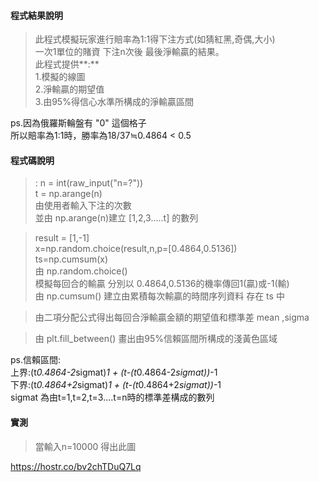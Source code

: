 #### <i class="icon-file"></i>程式結果說明
>此程式模擬玩家進行賠率為1:1得下注方式(如猜紅黑,奇偶,大小)  
一次1單位的賭資 下注n次後 最後淨輸贏的結果。  
此程式提供**:**   
1.模擬的線圖      
2.淨輸贏的期望值  
3.由95%得信心水準所構成的淨輸贏區間  

ps.因為俄羅斯輪盤有 "0" 這個格子  
所以賠率為1:1時，勝率為18/37≒0.4864 < 0.5

#### <i class="icon-file"></i>程式碼說明

>: n = int(raw_input("n=?"))  
t = np.arange(n)  
由使用者輸入下注的次數  
並由 np.arange(n)建立 [1,2,3.....t] 的數列

>result = [1,-1]  
x=np.random.choice(result,n,p=[0.4864,0.5136])  
ts=np.cumsum(x)   
由 np.random.choice()  
模擬每回合的輸贏 分別以 0.4864,0.5136的機率傳回1(贏)或-1(輸)  
由 np.cumsum() 建立由累積每次輸贏的時間序列資料 存在 ts 中

>由二項分配公式得出每回合淨輸贏金額的期望值和標準差 mean ,sigma

>由 plt.fill_between() 畫出由95%信賴區間所構成的淺黃色區域  

ps.信賴區間:  
上界:(t*0.4864-2*sigmat)*1 + (t-(t*0.4864-2*sigmat))*-1  
下界:(t*0.4864+2*sigmat)*1 + (t-(t*0.4864+2*sigmat))*-1  
sigmat 為由t=1,t=2,t=3....t=n時的標準差構成的數列

#### <i class="icon-file"></i>實測 

>當輸入n=10000 得出此圖  

https://hostr.co/bv2chTDuQ7Lq
